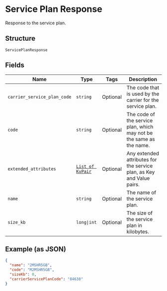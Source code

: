 
# Service Plan Response

Response to the service plan.

## Structure

`ServicePlanResponse`

## Fields

| Name | Type | Tags | Description |
|  --- | --- | --- | --- |
| `carrier_service_plan_code` | `string` | Optional | The code that is used by the carrier for the service plan. |
| `code` | `string` | Optional | The code of the service plan, which may not be the same as the name. |
| `extended_attributes` | [`List of KvPair`](../../doc/models/kv-pair.md) | Optional | Any extended attributes for the service plan, as Key and Value pairs. |
| `name` | `string` | Optional | The name of the service plan. |
| `size_kb` | `long\|int` | Optional | The size of the service plan in kilobytes. |

## Example (as JSON)

```json
{
  "name": "2MSHR5GB",
  "code": "M2MSHR5GB",
  "sizeKb": 0,
  "carrierServicePlanCode": "84638"
}
```

